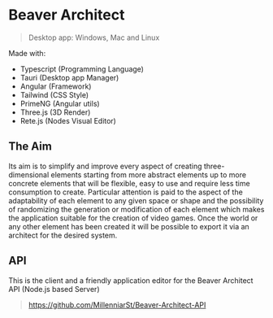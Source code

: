 # Beaver Architect

> Desktop app: Windows, Mac and Linux

Made with:
- Typescript (Programming Language)
- Tauri (Desktop app Manager)
- Angular (Framework)
- Tailwind (CSS Style)
- PrimeNG (Angular utils)
- Three.js (3D Render)
- Rete.js (Nodes Visual Editor)

## The Aim
Its aim is to simplify and improve every aspect of creating three-dimensional elements starting from more abstract elements up to more concrete elements that will be flexible, easy to use and require less time consumption to create. Particular attention is paid to the aspect of the adaptability of each element to any given space or shape and the possibility of randomizing the generation or modification of each element which makes the application suitable for the creation of video games. Once the world or any other element has been created it will be possible to export it via an architect for the desired system.

## API
This is the client and a friendly application editor for the Beaver Architect API (Node.js based Server)
> https://github.com/MillenniarSt/Beaver-Architect-API